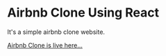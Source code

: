 # Airbnb Clone Using React
It's a simple airbnb clone website.


[Airbnb Clone is live here...](https://hj1i76.csb.app/)


